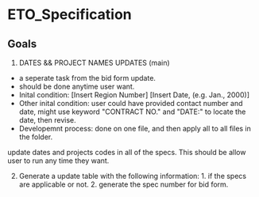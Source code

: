 # ETO_Specification




## Goals
1. DATES && PROJECT NAMES UPDATES (main)
 - a seperate task from the bid form update.
 - should be done anytime user want.
 - Inital condition: [Insert Region Number] [Insert Date, (e.g. Jan., 2000)]
 - Other inital condition: user could have provided contact number and date, might use keyword "CONTRACT NO." and "DATE:" to locate the date, then revise.
 - Developemnt process: done on one file, and then apply all to all files in the folder.
 
 
 
 
update dates and projects codes in all of the specs. This should be allow user to run any time they want.

2. Generate a update table with the following information: 1. if the specs are applicable or not. 2. generate the spec number for bid form.
